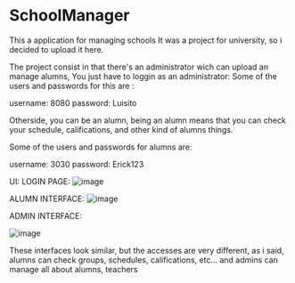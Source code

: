 # SchoolManager
This a application for managing schools
It was a project for university, so i decided to upload it here.

The project consist in that there's an administrator wich can upload an manage alumns, 
You just have to loggin as an administrator:
Some of the users and passwords for this are :

username: 8080
password: Luisito

Otherside, you can be an alumn, being an alumn means that you can check your schedule, 
califications, and other kind of alumns things.

Some of the users and passwords for alumns are: 

username: 3030 
password: Erick123



UI:
LOGIN PAGE:
![image](https://user-images.githubusercontent.com/96703907/221597516-72f10b4d-3686-4ff6-b55a-5c1b189a8600.png)

ALUMN INTERFACE: 
![image](https://user-images.githubusercontent.com/96703907/221597948-afa0a873-bb2e-462d-819d-89d3f19ca968.png)

ADMIN INTERFACE: 

![image](https://user-images.githubusercontent.com/96703907/221598125-b21284b3-de25-473c-ab13-ac323914495b.png)

These interfaces look similar, but the accesses are very different, as i said, alumns can check groups, schedules, califications, etc...
and admins can manage all about alumns, teachers 
